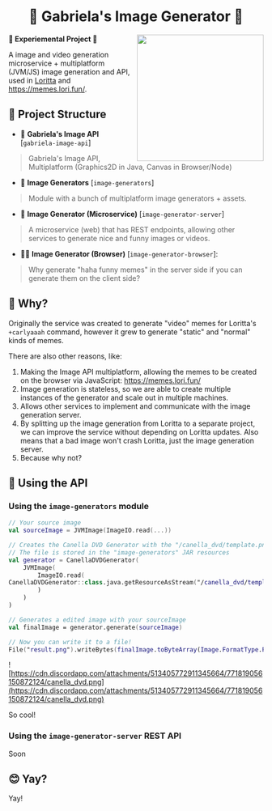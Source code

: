 
<h1 align="center">🎨 Gabriela's Image Generator 🎨</h1>
<img height="250" src="https://cdn.discordapp.com/attachments/696865625259114626/771103144553087006/1603915637147.png" align="right">

**🚧 Experiemental Project 🚧**

A image and video generation microservice + multiplatform (JVM/JS) image generation and API, used in [Loritta](https://github.com/LorittaBot/Loritta) and https://memes.lori.fun/.

## 📁 Project Structure

*  📜 **Gabriela's Image API** [`gabriela-image-api`]
> Gabriela's Image API, Multiplatform (Graphics2D in Java, Canvas in Browser/Node)

*  🎨 **Image Generators** [`image-generators`]
> Module with a bunch of multiplatform image generators + assets.

*  🔗 **Image Generator (Microservice)** [`image-generator-server`]
> A microservice (web) that has REST endpoints, allowing other services to generate nice and funny images or videos.

*  🐱‍💻 **Image Generator (Browser)** [`image-generator-browser`]:
> Why generate "haha funny memes" in the server side if you can generate them on the client side?  

## 🤔 Why?

Originally the service was created to generate "video" memes for Loritta's `+carlyaaah` command, however it grew to generate "static" and "normal" kinds of memes.

There are also other reasons, like:

1. Making the Image API multiplatform, allowing the memes to be created on the browser via JavaScript: https://memes.lori.fun/
2. Image generation is stateless, so we are able to create multiple instances of the generator and scale out in multiple machines.
3. Allows other services to implement and communicate with the image generation server.
4. By splitting up the image generation from Loritta to a separate project, we can improve the service without depending on Loritta updates. Also means that a bad image won't crash Loritta, just the image generation server.
5. Because why not?

## 👷 Using the API

### Using the `image-generators` module

```kotlin
// Your source image
val sourceImage = JVMImage(ImageIO.read(...))

// Creates the Canella DVD Generator with the "/canella_dvd/template.png" template
// The file is stored in the "image-generators" JAR resources
val generator = CanellaDVDGenerator(
	JVMImage(
		ImageIO.read(
CanellaDVDGenerator::class.java.getResourceAsStream("/canella_dvd/template.png")
		)
	)
)  

// Generates a edited image with your sourceImage
val finalImage = generator.generate(sourceImage)

// Now you can write it to a file!
File("result.png").writeBytes(finalImage.toByteArray(Image.FormatType.PNG))
```

![https://cdn.discordapp.com/attachments/513405772911345664/771819056150872124/canella_dvd.png](https://cdn.discordapp.com/attachments/513405772911345664/771819056150872124/canella_dvd.png)

So cool!

### Using the `image-generator-server` REST API

Soon

## 😊 Yay?

Yay!